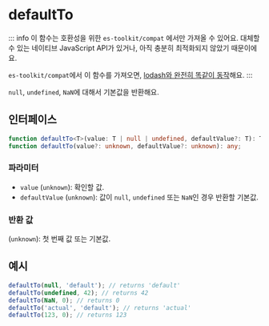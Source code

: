 # defaultTo

::: info
이 함수는 호환성을 위한 `es-toolkit/compat` 에서만 가져올 수 있어요. 대체할 수 있는 네이티브 JavaScript API가 있거나, 아직 충분히 최적화되지 않았기 때문이에요.

`es-toolkit/compat`에서 이 함수를 가져오면, [lodash와 완전히 똑같이 동작](../../../compatibility.md)해요.
:::

`null`, `undefined`, `NaN`에 대해서 기본값을 반환해요.

## 인터페이스

```typescript
function defaultTo<T>(value: T | null | undefined, defaultValue?: T): T;
function defaultTo(value?: unknown, defaultValue?: unknown): any;
```

### 파라미터

- `value` (`unknown`): 확인할 값.
- `defaultValue` (`unknown`): 값이 `null`, `undefined` 또는 `NaN`인 경우 반환할 기본값.

### 반환 값

(`unknown`): 첫 번째 값 또는 기본값.

## 예시

```typescript
defaultTo(null, 'default'); // returns 'default'
defaultTo(undefined, 42); // returns 42
defaultTo(NaN, 0); // returns 0
defaultTo('actual', 'default'); // returns 'actual'
defaultTo(123, 0); // returns 123
```
